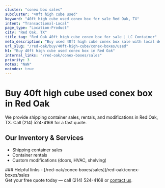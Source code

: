```yaml
---
cluster: "conex box sales"
subcluster: "40ft high cube used"
keyword: "40ft high cube used conex box for sale Red Oak, TX"
intent: "Transactional-Local"
page_type: "Location-Product"
city: "Red Oak, TX"
title_tag: "Red Oak 40ft high cube conex box for sale | LC Container"
meta_description: "Buy used 40ft high cube conex box sale with local delivery in Red Oak, TX. LC Container — local Since 2003. Request a fast quote today."
url_slug: "/red-oak/buy/40ft-high-cube/conex-boxes/used"
h1: "Buy 40ft high cube used conex box in Red Oak"
internal_links: "/red-oak/conex-boxes/sales"
priority: 3
notes: "NaN"
noindex: true
---
```


# Buy 40ft high cube used conex box in Red Oak

We provide shipping container sales, rentals, and modifications in Red Oak, TX. Call (214) 524-4168 for a fast quote.

## Our Inventory & Services
- Shipping container sales
- Container rentals
- Custom modifications (doors, HVAC, shelving)

<div data-section="internal-links">
### Helpful links
- [/red-oak/conex-boxes/sales](/red-oak/conex-boxes/sales
</div>

<div data-section="cta">
Get your free quote today — call (214) 524-4168 or <a href="/contact">contact us</a>.
</div>

<script type="application/ld+json">{"@context":"https://schema.org","@type":"FAQPage","mainEntity":[{"@type":"Question","name":"How much does delivery cost in Red Oak, TX?","acceptedAnswer":{"@type":"Answer","text":"Delivery costs vary by distance and container size. Most deliveries in Red Oak, TX range from $150-$300. Call (214) 524-4168 for an exact quote based on your specific location."}},{"@type":"Question","name":"Do you offer financing or payment plans?","acceptedAnswer":{"@type":"Answer","text":"We accept major credit cards, checks, and can discuss commercial terms for bulk purchases. Call (214) 524-4168 to discuss options."}},{"@type":"Question","name":"Can you customize containers in Red Oak, TX?","acceptedAnswer":{"@type":"Answer","text":"Yes — we perform modifications like doors, HVAC, insulation, and shelving. Request a custom quote at (214) 524-4168 or via our contact form."}}]}</script>
